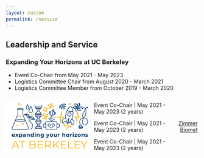 ```yaml
---
layout: custom
permalink: /service
---
```



## Leadership and Service
### Expanding Your Horizons at UC Berkeley
- Event Co-Chair from May 2021 - May 2023
- Logistics Committee Chair from August 2020 - March 2021
- Logistics Committee Member from October 2019 - March 2020


<div style="display: flex; align-items: center; justify-content: space-between;">
    <div style="display: flex; align-items: center;">
        <img src="professional/eyh.png" height='140' alt="EYH">
        <div class="prof-head" style="vertical-align:bottom;">
            <p> Event Co-Chair |<span class="date-head"> May 2021 - May 2023 (2 years) </span> </p>
            <p> Event Co-Chair |<span class="date-head"> May 2021 - May 2023 (2 years) </span> </p>
            <p> Event Co-Chair |<span class="date-head"> May 2021 - May 2023 (2 years) </span> </p>
        </div>
    </div>
    <div style="text-align: right;">
    <span class="date-head" style="text-align:right;"><a href="https://www.zimmerbiomet.com/en/">Zimmer Biomet</a></span>
    </div>
</div>